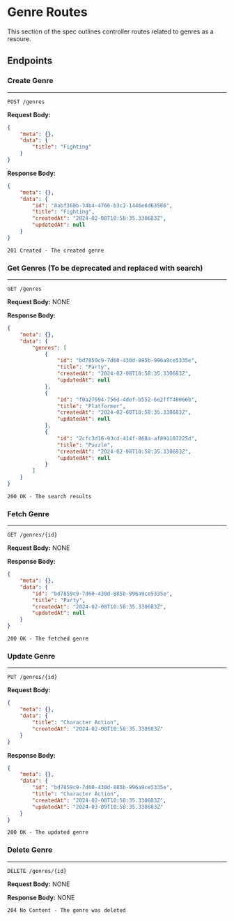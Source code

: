 # Genre Routes

This section of the spec outlines controller routes related to genres as a resoure.


## Endpoints

### Create Genre 
---
```
POST /genres
```

**Request Body:**
```json
{
    "meta": {},
    "data": {
        "title": "Fighting"
    }
}
```

**Response Body:**
```json
{
    "meta": {},
    "data": {
        "id": "8abf368b-34b4-4766-b3c2-1446e6d63586",
        "title": "Fighting",
        "createdAt": "2024-02-08T10:58:35.330683Z",
        "updatedAt": null
    }
}
```

`201 Created - The created genre`

### Get Genres (To be deprecated and replaced with search)
---
```
GET /genres
```

**Request Body:** NONE

**Response Body:**
```json
{
    "meta": {},
    "data": {
        "genres": [
            {
                "id": "bd7859c9-7d60-430d-885b-996a9ce5335e",
                "title": "Party",
                "createdAt": "2024-02-08T10:58:35.330683Z",
                "updatedAt": null
            },
            {
                "id": "f0a27594-756d-4def-b552-6e2fff40066b",
                "title": "Platformer",
                "createdAt": "2024-02-08T10:58:35.330683Z",
                "updatedAt": null
            },
            {
                "id": "2cfc3d16-93cd-414f-868a-af891107225d",
                "title": "Puzzle",
                "createdAt": "2024-02-08T10:58:35.330683Z",
                "updatedAt": null
            }
        ]
    }
}
```

`200 OK - The search results`

### Fetch Genre
---
```
GET /genres/{id}
```

**Request Body:** NONE

**Response Body:**
```json
{
    "meta": {},
    "data": {
        "id": "bd7859c9-7d60-430d-885b-996a9ce5335e",
        "title": "Party",
        "createdAt": "2024-02-08T10:58:35.330683Z",
        "updatedAt": null
    }
}
```

`200 OK - The fetched genre`

### Update Genre
---
```
PUT /genres/{id}
```

**Request Body:** 
```json
{
    "meta": {},
    "data": {
        "title": "Character Action",
        "createdAt": "2024-02-08T10:58:35.330683Z"
    }
}
```

**Response Body:**
```json
{
    "meta": {},
    "data": {
        "id": "bd7859c9-7d60-430d-885b-996a9ce5335e",
        "title": "Character Action",
        "createdAt": "2024-02-08T10:58:35.330683Z",
        "updatedAt": "2024-03-09T10:58:35.330683Z"
    }
}
```

`200 OK - The updated genre`

### Delete Genre
---
```
DELETE /genres/{id}
```

**Request Body:** NONE

**Response Body:** NONE

`204 No Content - The genre was deleted`